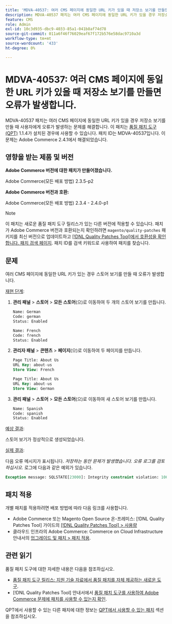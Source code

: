 ```yaml
---
title: 'MDVA-40537: 여러 CMS 페이지에 동일한 URL 키가 있을 때 저장소 보기를 만들면 오류가 발생합니다.'
description: MDVA-40537 패치는 여러 CMS 페이지에 동일한 URL 키가 있을 경우 저장소 보기를 만들 때 사용자에게 오류가 발생하는 문제를 해결합니다. 이 패치는 [Quality Patches Tool (QPT)](https://experienceleague.adobe.com/en/docs/commerce-operations/tools/quality-patches-tool/quality-patches-tool-to-self-serve-quality-patches) 1.1.4가 설치된 경우 사용할 수 있습니다. 패치 ID는 MDVA-40537입니다. 이 문제는 Adobe Commerce 2.4.1에서 해결되었습니다.
feature: CMS
role: Admin
exl-id: 10c3d935-dbc9-4033-85a1-041b8af74d78
source-git-commit: 011a6f46f76029eaf67f172b576e58dac9710a3d
workflow-type: tm+mt
source-wordcount: '433'
ht-degree: 0%

---
```


# MDVA-40537: 여러 CMS 페이지에 동일한 URL 키가 있을 때 저장소 보기를 만들면 오류가 발생합니다.

MDVA-40537 패치는 여러 CMS 페이지에 동일한 URL 키가 있을 경우 저장소 보기를 만들 때 사용자에게 오류가 발생하는 문제를 해결합니다. 이 패치는 [품질 패치 도구(QPT)](https://experienceleague.adobe.com/en/docs/commerce-operations/tools/quality-patches-tool/quality-patches-tool-to-self-serve-quality-patches) 1.1.4가 설치된 경우에 사용할 수 있습니다. 패치 ID는 MDVA-40537입니다. 이 문제는 Adobe Commerce 2.4.1에서 해결되었습니다.

## 영향을 받는 제품 및 버전

**Adobe Commerce 버전에 대한 패치가 만들어졌습니다.**

Adobe Commerce(모든 배포 방법) 2.3.5-p2

**Adobe Commerce 버전과 호환:**

Adobe Commerce(모든 배포 방법) 2.3.4 - 2.4.0-p1

>[!NOTE]
>
>이 패치는 새로운 품질 패치 도구 릴리스가 있는 다른 버전에 적용할 수 있습니다. 패치가 Adobe Commerce 버전과 호환되는지 확인하려면 `magento/quality-patches` 패키지를 최신 버전으로 업데이트하고 [[!DNL Quality Patches Tool]에서 호환성을 확인합니다. 패치 검색 페이지](https://experienceleague.adobe.com/en/docs/commerce-operations/tools/quality-patches-tool/quality-patches-tool-to-self-serve-quality-patches). 패치 ID를 검색 키워드로 사용하여 패치를 찾습니다.


## 문제

여러 CMS 페이지에 동일한 URL 키가 있는 경우 스토어 보기를 만들 때 오류가 발생합니다.

<u>재현 단계</u>:

1. **관리 패널** > **스토어** > **모든 스토어**(으)로 이동하여 두 개의 스토어 보기를 만듭니다.

   ```sql
   Name: German
   Code: german
   Status: Enabled
   ```

   ```sql
   Name: French
   Code: french
   Status: Enabled
   ```

1. **관리자 패널** > **콘텐츠** > **페이지**(으)로 이동하여 두 페이지를 만듭니다.

   ```sql
   Page Title: About Us
   URL Key: about-us
   Store View: French
   ```

   ```sql
   Page Title: About Us
   URL Key: about-us
   Store View: German
   ```

1. **관리 패널** > **스토어** > **모든 스토어**(으)로 이동하여 새 스토어 보기를 만듭니다.

   ```sql
   Name: Spanish
   Code: spanish
   Status: Enabled
   ```

<u>예상 결과</u>:

스토어 보기가 정상적으로 생성되었습니다.

<u>실제 결과</u>:

다음 오류 메시지가 표시됩니다. *저장하는 동안 문제가 발생했습니다. 오류 로그를 검토하십시오.* 로그에 다음과 같은 예외가 있습니다.

```sql
Exception message: SQLSTATE[23000]: Integrity constraint violation: 1062 Duplicate entry 'about-us-4' for key 'URL_REWRITE_REQUEST_PATH_STORE_ID', query was: INSERT  INTO }}url_rewrite{{ (}}redirect_type{{,}}is_autogenerated{{,}}metadata{{,}}description{{,}}store_id{{,}}entity_type{{,}}entity_id{{,}}request_path{{,}}target_path{{) VALUES (?, ?, ?, ?, ?, ?, ?, ?, ?), (?, ?, ?, ?, ?, ?, ?, ?, ?), (?, ?, ?, ?, ?, ?, ?, ?, ?), (?, ?, ?, ?, ?, ?, ?, ?, ?), (?, ?, ?, ?, ?, ?, ?, ?, ?), (?, ?, ?, ?, ?, ?, ?, ?, ?)
```

## 패치 적용

개별 패치를 적용하려면 배포 방법에 따라 다음 링크를 사용합니다.

* Adobe Commerce 또는 Magento Open Source 온-프레미스: [!DNL Quality Patches Tool] 가이드의 [[!DNL Quality Patches Tool] > 사용량](/help/tools/quality-patches-tool/usage.md)
* 클라우드 인프라의 Adobe Commerce: Commerce on Cloud Infrastructure 안내서의 [업그레이드 및 패치 > 패치 적용](https://experienceleague.adobe.com/docs/commerce-cloud-service/user-guide/develop/upgrade/apply-patches.html).

## 관련 읽기

품질 패치 도구에 대한 자세한 내용은 다음을 참조하십시오.

* [품질 패치 도구 릴리스: 지원 기술 자료에서 품질 패치를 자체 제공하는 새로운 도구](https://experienceleague.adobe.com/en/docs/commerce-operations/tools/quality-patches-tool/quality-patches-tool-to-self-serve-quality-patches).
* [!DNL Quality Patches Tool] 안내서에서 [품질 패치 도구를 사용하여 Adobe Commerce 문제에 패치를 사용할 수 있는지 확인](/help/tools/quality-patches-tool/patches-available-in-qpt/check-patch-for-magento-issue-with-magento-quality-patches.md).

QPT에서 사용할 수 있는 다른 패치에 대한 정보는 [QPT에서 사용할 수 있는 패치](https://experienceleague.adobe.com/tools/commerce-quality-patches/index.html) 섹션을 참조하십시오.
